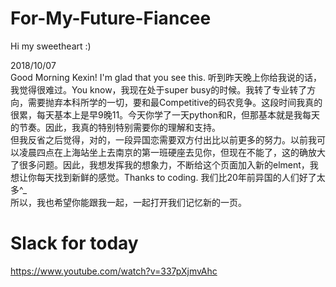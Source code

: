 # For-My-Future-Fiancee
Hi my sweetheart :)  

2018/10/07  
Good Morning Kexin! I'm glad that you see this. 听到昨天晚上你给我说的话，我觉得很难过。You know，我现在处于super busy的时候。我转了专业转了方向，需要抛弃本科所学的一切，要和最Competitive的码农竞争。这段时间我真的很累，每天基本上是早9晚11。今天你学了一天python和R，但那基本就是我每天的节奏。因此，我真的特别特别需要你的理解和支持。  
但我反省之后觉得，对的，一段异国恋需要双方付出比以前更多的努力。以前我可以凌晨四点在上海站坐上去南京的第一班硬座去见你，但现在不能了，这的确放大了很多问题。因此，我想发挥我的想象力，不断给这个页面加入新的elment，我想让你每天找到新鲜的感觉。Thanks to coding. 我们比20年前异国的人们好了太多^_  
所以，我也希望你能跟我一起，一起打开我们记忆新的一页。  
  
# Slack for today
https://www.youtube.com/watch?v=337pXjmvAhc

